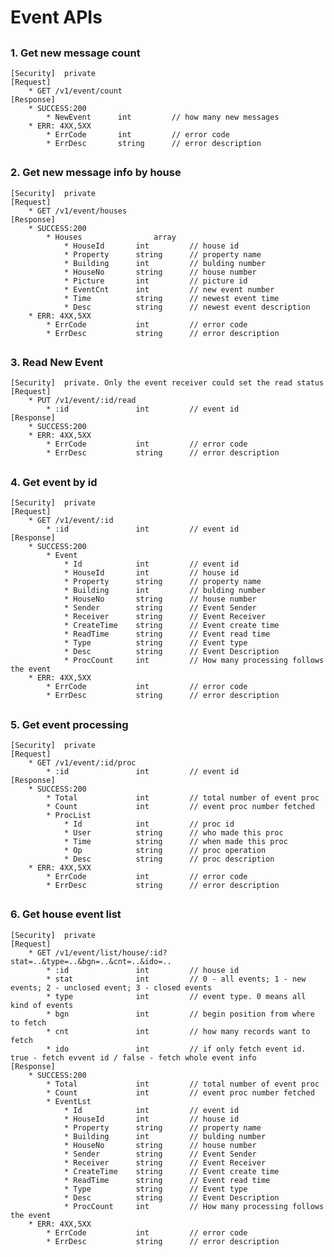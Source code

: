 # Event APIs

##
### 1. Get new message count
	[Security]	private
	[Request]
  		* GET /v1/event/count
	[Response]
		* SUCCESS:200 
			* NewEvent		int 		// how many new messages
		* ERR: 4XX,5XX
	  		* ErrCode		int			// error code
	  		* ErrDesc		string		// error description

##
### 2. Get new message info by house
	[Security]	private
	[Request]
  		* GET /v1/event/houses
	[Response]
		* SUCCESS:200 
			* Houses				array
				* HouseId		int 		// house id
				* Property		string		// property name
				* Building		int			// bulding number
				* HouseNo		string		// house number
				* Picture		int			// picture id
				* EventCnt		int			// new event number
				* Time			string		// newest event time
				* Desc			string		// newest event description
		* ERR: 4XX,5XX
	  		* ErrCode			int			// error code
	  		* ErrDesc			string		// error description

##
### 3. Read New Event
	[Security]	private. Only the event receiver could set the read status
	[Request]
  		* PUT /v1/event/:id/read
	  		* :id				int 		// event id
	[Response]
		* SUCCESS:200
		* ERR: 4XX,5XX
	  		* ErrCode			int			// error code
	  		* ErrDesc			string		// error description

##
### 4. Get event by id
	[Security]	private
	[Request]
  		* GET /v1/event/:id
	  		* :id				int 		// event id
	[Response]
		* SUCCESS:200
			* Event
				* Id 			int 		// event id 
				* HouseId		int 		// house id
				* Property		string		// property name
				* Building		int			// bulding number
				* HouseNo		string		// house number
				* Sender		string 		// Event Sender
				* Receiver		string		// Event Receiver
				* CreateTime	string		// Event create time
				* ReadTime		string		// Event read time
				* Type			string		// Event type
				* Desc			string		// Event Description
				* ProcCount		int 		// How many processing follows the event
		* ERR: 4XX,5XX
	  		* ErrCode			int			// error code
	  		* ErrDesc			string		// error description

##
### 5. Get event processing
	[Security]	private
	[Request]
  		* GET /v1/event/:id/proc
	  		* :id				int 		// event id
	[Response]
		* SUCCESS:200
			* Total				int			// total number of event proc
			* Count 			int			// event proc number fetched
			* ProcList
				* Id 			int 		// proc id
				* User			string		// who made this proc
				* Time			string		// when made this proc
				* Op			string		// proc operation
				* Desc			string		// proc description
		* ERR: 4XX,5XX
	  		* ErrCode			int			// error code
	  		* ErrDesc			string		// error description

##
### 6. Get house event list
	[Security]	private
	[Request]
  		* GET /v1/event/list/house/:id?stat=..&type=..&bgn=..&cnt=..&ido=..
	  		* :id				int 		// house id
	  		* stat				int 		// 0 - all events; 1 - new events; 2 - unclosed event; 3 - closed events
	  		* type				int 		// event type. 0 means all kind of events
	  		* bgn				int 		// begin position from where to fetch
	  		* cnt				int 		// how many records want to fetch
	  		* ido				int 		// if only fetch event id. true - fetch evvent id / false - fetch whole event info
	[Response]
		* SUCCESS:200
			* Total				int			// total number of event proc
			* Count 			int			// event proc number fetched
			* EventLst
				* Id 			int 		// event id 
				* HouseId		int 		// house id
				* Property		string		// property name
				* Building		int			// bulding number
				* HouseNo		string		// house number
				* Sender		string 		// Event Sender
				* Receiver		string		// Event Receiver
				* CreateTime	string		// Event create time
				* ReadTime		string		// Event read time
				* Type			string		// Event type
				* Desc			string		// Event Description
				* ProcCount		int 		// How many processing follows the event
		* ERR: 4XX,5XX
	  		* ErrCode			int			// error code
	  		* ErrDesc			string		// error description
